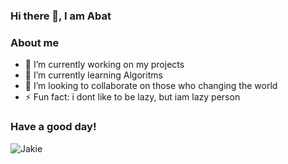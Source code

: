 ### Hi there 👋, I am Abat

### About me

- 🔭 I’m currently working on my projects
- 🌱 I’m currently learning Algoritms
- 👯 I’m looking to collaborate on those who changing the world
- ⚡ Fun fact: i dont like to be lazy, but iam lazy person

### Have a good day!
![Jakie](https://raw.githubusercontent.com/jglovier/gifs/gh-pages/thumbs-up/jakie-chan-thumbsup.gif)
